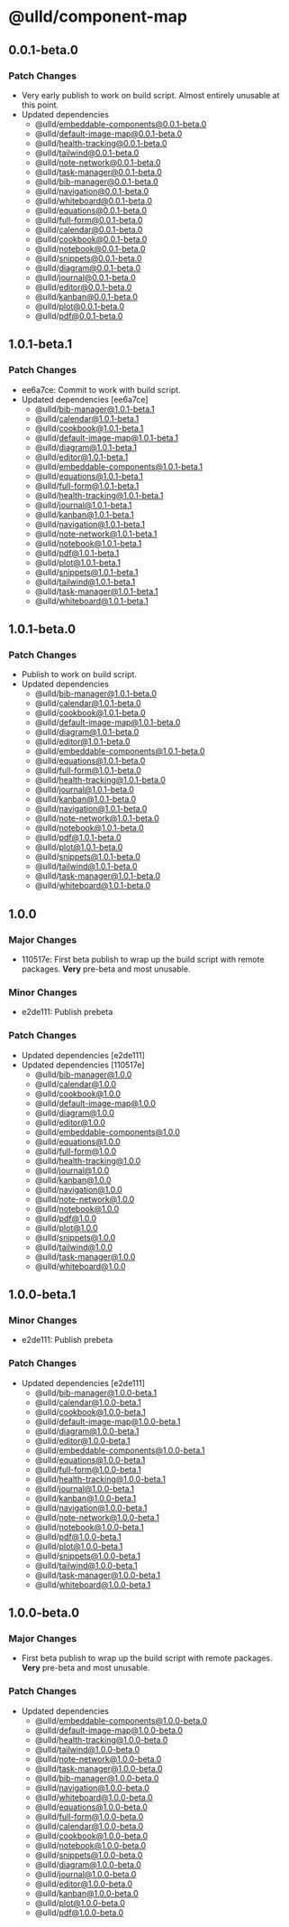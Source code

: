 # @ulld/component-map

## 0.0.1-beta.0

### Patch Changes

- Very early publish to work on build script. Almost entirely unusable at this point.
- Updated dependencies
  - @ulld/embeddable-components@0.0.1-beta.0
  - @ulld/default-image-map@0.0.1-beta.0
  - @ulld/health-tracking@0.0.1-beta.0
  - @ulld/tailwind@0.0.1-beta.0
  - @ulld/note-network@0.0.1-beta.0
  - @ulld/task-manager@0.0.1-beta.0
  - @ulld/bib-manager@0.0.1-beta.0
  - @ulld/navigation@0.0.1-beta.0
  - @ulld/whiteboard@0.0.1-beta.0
  - @ulld/equations@0.0.1-beta.0
  - @ulld/full-form@0.0.1-beta.0
  - @ulld/calendar@0.0.1-beta.0
  - @ulld/cookbook@0.0.1-beta.0
  - @ulld/notebook@0.0.1-beta.0
  - @ulld/snippets@0.0.1-beta.0
  - @ulld/diagram@0.0.1-beta.0
  - @ulld/journal@0.0.1-beta.0
  - @ulld/editor@0.0.1-beta.0
  - @ulld/kanban@0.0.1-beta.0
  - @ulld/plot@0.0.1-beta.0
  - @ulld/pdf@0.0.1-beta.0

## 1.0.1-beta.1

### Patch Changes

- ee6a7ce: Commit to work with build script.
- Updated dependencies [ee6a7ce]
  - @ulld/bib-manager@1.0.1-beta.1
  - @ulld/calendar@1.0.1-beta.1
  - @ulld/cookbook@1.0.1-beta.1
  - @ulld/default-image-map@1.0.1-beta.1
  - @ulld/diagram@1.0.1-beta.1
  - @ulld/editor@1.0.1-beta.1
  - @ulld/embeddable-components@1.0.1-beta.1
  - @ulld/equations@1.0.1-beta.1
  - @ulld/full-form@1.0.1-beta.1
  - @ulld/health-tracking@1.0.1-beta.1
  - @ulld/journal@1.0.1-beta.1
  - @ulld/kanban@1.0.1-beta.1
  - @ulld/navigation@1.0.1-beta.1
  - @ulld/note-network@1.0.1-beta.1
  - @ulld/notebook@1.0.1-beta.1
  - @ulld/pdf@1.0.1-beta.1
  - @ulld/plot@1.0.1-beta.1
  - @ulld/snippets@1.0.1-beta.1
  - @ulld/tailwind@1.0.1-beta.1
  - @ulld/task-manager@1.0.1-beta.1
  - @ulld/whiteboard@1.0.1-beta.1

## 1.0.1-beta.0

### Patch Changes

- Publish to work on build script.
- Updated dependencies
  - @ulld/bib-manager@1.0.1-beta.0
  - @ulld/calendar@1.0.1-beta.0
  - @ulld/cookbook@1.0.1-beta.0
  - @ulld/default-image-map@1.0.1-beta.0
  - @ulld/diagram@1.0.1-beta.0
  - @ulld/editor@1.0.1-beta.0
  - @ulld/embeddable-components@1.0.1-beta.0
  - @ulld/equations@1.0.1-beta.0
  - @ulld/full-form@1.0.1-beta.0
  - @ulld/health-tracking@1.0.1-beta.0
  - @ulld/journal@1.0.1-beta.0
  - @ulld/kanban@1.0.1-beta.0
  - @ulld/navigation@1.0.1-beta.0
  - @ulld/note-network@1.0.1-beta.0
  - @ulld/notebook@1.0.1-beta.0
  - @ulld/pdf@1.0.1-beta.0
  - @ulld/plot@1.0.1-beta.0
  - @ulld/snippets@1.0.1-beta.0
  - @ulld/tailwind@1.0.1-beta.0
  - @ulld/task-manager@1.0.1-beta.0
  - @ulld/whiteboard@1.0.1-beta.0

## 1.0.0

### Major Changes

- 110517e: First beta publish to wrap up the build script with remote packages. **Very** pre-beta and most unusable.

### Minor Changes

- e2de111: Publish prebeta

### Patch Changes

- Updated dependencies [e2de111]
- Updated dependencies [110517e]
  - @ulld/bib-manager@1.0.0
  - @ulld/calendar@1.0.0
  - @ulld/cookbook@1.0.0
  - @ulld/default-image-map@1.0.0
  - @ulld/diagram@1.0.0
  - @ulld/editor@1.0.0
  - @ulld/embeddable-components@1.0.0
  - @ulld/equations@1.0.0
  - @ulld/full-form@1.0.0
  - @ulld/health-tracking@1.0.0
  - @ulld/journal@1.0.0
  - @ulld/kanban@1.0.0
  - @ulld/navigation@1.0.0
  - @ulld/note-network@1.0.0
  - @ulld/notebook@1.0.0
  - @ulld/pdf@1.0.0
  - @ulld/plot@1.0.0
  - @ulld/snippets@1.0.0
  - @ulld/tailwind@1.0.0
  - @ulld/task-manager@1.0.0
  - @ulld/whiteboard@1.0.0

## 1.0.0-beta.1

### Minor Changes

- e2de111: Publish prebeta

### Patch Changes

- Updated dependencies [e2de111]
  - @ulld/bib-manager@1.0.0-beta.1
  - @ulld/calendar@1.0.0-beta.1
  - @ulld/cookbook@1.0.0-beta.1
  - @ulld/default-image-map@1.0.0-beta.1
  - @ulld/diagram@1.0.0-beta.1
  - @ulld/editor@1.0.0-beta.1
  - @ulld/embeddable-components@1.0.0-beta.1
  - @ulld/equations@1.0.0-beta.1
  - @ulld/full-form@1.0.0-beta.1
  - @ulld/health-tracking@1.0.0-beta.1
  - @ulld/journal@1.0.0-beta.1
  - @ulld/kanban@1.0.0-beta.1
  - @ulld/navigation@1.0.0-beta.1
  - @ulld/note-network@1.0.0-beta.1
  - @ulld/notebook@1.0.0-beta.1
  - @ulld/pdf@1.0.0-beta.1
  - @ulld/plot@1.0.0-beta.1
  - @ulld/snippets@1.0.0-beta.1
  - @ulld/tailwind@1.0.0-beta.1
  - @ulld/task-manager@1.0.0-beta.1
  - @ulld/whiteboard@1.0.0-beta.1

## 1.0.0-beta.0

### Major Changes

- First beta publish to wrap up the build script with remote packages. **Very** pre-beta and most unusable.

### Patch Changes

- Updated dependencies
  - @ulld/embeddable-components@1.0.0-beta.0
  - @ulld/default-image-map@1.0.0-beta.0
  - @ulld/health-tracking@1.0.0-beta.0
  - @ulld/tailwind@1.0.0-beta.0
  - @ulld/note-network@1.0.0-beta.0
  - @ulld/task-manager@1.0.0-beta.0
  - @ulld/bib-manager@1.0.0-beta.0
  - @ulld/navigation@1.0.0-beta.0
  - @ulld/whiteboard@1.0.0-beta.0
  - @ulld/equations@1.0.0-beta.0
  - @ulld/full-form@1.0.0-beta.0
  - @ulld/calendar@1.0.0-beta.0
  - @ulld/cookbook@1.0.0-beta.0
  - @ulld/notebook@1.0.0-beta.0
  - @ulld/snippets@1.0.0-beta.0
  - @ulld/diagram@1.0.0-beta.0
  - @ulld/journal@1.0.0-beta.0
  - @ulld/editor@1.0.0-beta.0
  - @ulld/kanban@1.0.0-beta.0
  - @ulld/plot@1.0.0-beta.0
  - @ulld/pdf@1.0.0-beta.0
